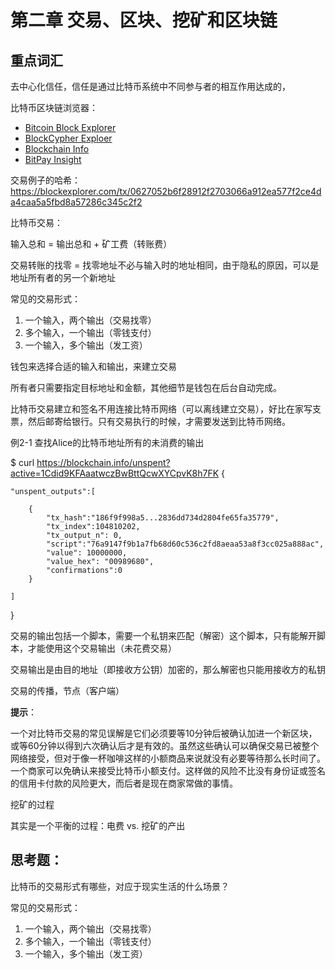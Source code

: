 # 第二章 交易、区块、挖矿和区块链

## 重点词汇
去中心化信任，信任是通过比特币系统中不同参与者的相互作用达成的，

比特币区块链浏览器：
- [Bitcoin Block Explorer](https://blockexplorer.com/)
- [BlockCypher Exploer](https://live.blockcypher.com/)
- [Blockchain Info](https://blockchain.info/)
- [BitPay Insight](https://insight.bitpay.com/)

交易例子的哈希：
https://blockexplorer.com/tx/0627052b6f28912f2703066a912ea577f2ce4da4caa5a5fbd8a57286c345c2f2

比特币交易：

输入总和 = 输出总和 + 矿工费（转账费）

交易转账的找零 = 找零地址不必与输入时的地址相同，由于隐私的原因，可以是地址所有者的另一个新地址

常见的交易形式：

1. 一个输入，两个输出（交易找零）
2. 多个输入，一个输出（零钱支付）
3. 一个输入，多个输出（发工资）

钱包来选择合适的输入和输出，来建立交易

所有者只需要指定目标地址和金额，其他细节是钱包在后台自动完成。

比特币交易建立和签名不用连接比特币网络（可以离线建立交易），好比在家写支票，然后邮寄给银行。只有交易执行的时候，才需要发送到比特币网络。

例2-1 查找Alice的比特币地址所有的未消费的输出

$ curl https://blockchain.info/unspent?active=1Cdid9KFAaatwczBwBttQcwXYCpvK8h7FK
{

    "unspent_outputs":[

        {
            "tx_hash":"186f9f998a5...2836dd734d2804fe65fa35779",
            "tx_index":104810202,
            "tx_output_n": 0,
            "script":"76a9147f9b1a7fb68d60c536c2fd8aeaa53a8f3cc025a888ac",
            "value": 10000000,
            "value_hex": "00989680",
            "confirmations":0
        }

    ]
}

交易的输出包括一个脚本，需要一个私钥来匹配（解密）这个脚本，只有能解开脚本，才能使用这个交易输出（未花费交易）

交易输出是由目的地址（即接收方公钥）加密的，那么解密也只能用接收方的私钥

交易的传播，节点（客户端）

**提示**：

一个对比特币交易的常见误解是它们必须要等10分钟后被确认加进一个新区块，或等60分钟以得到六次确认后才是有效的。虽然这些确认可以确保交易已被整个网络接受，但对于像一杯咖啡这样的小额商品来说就没有必要等待那么长时间了。一个商家可以免确认来接受比特币小额支付。这样做的风险不比没有身份证或签名的信用卡付款的风险更大，而后者是现在商家常做的事情。

挖矿的过程

其实是一个平衡的过程：电费 vs. 挖矿的产出

## 思考题：  

比特币的交易形式有哪些，对应于现实生活的什么场景？

常见的交易形式：

1. 一个输入，两个输出（交易找零）
2. 多个输入，一个输出（零钱支付）
3. 一个输入，多个输出（发工资）

